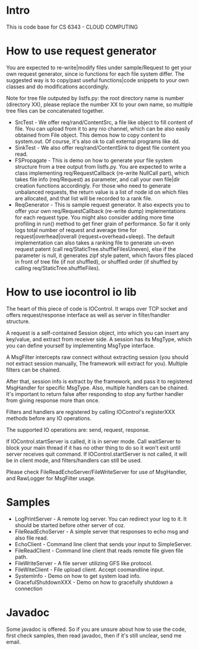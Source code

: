 # Intro
This is code base for CS 6343 - CLOUD COMPUTING

# How to use request generator
You are expected to re-write|modify files under sample/Request to get your own request generator, since io functions for each file system differ. The suggested way is to copy/past useful functions|code snippets to your own classes and do modifications accordingly.

Note for tree file outputed by listfs.py: the root directory name is number (directory XX), please replace the number XX to your own name, so multiple tree files can be concatenated together.

* SrcTest - We offer req/rand/ContentSrc, a file like object to fill content of file. You can upload from it to any nio channel, which can be also easily obtained from File object. This demos how to copy content to system.out. Of course, it's also ok to call external programs like dd.
* SinkTest - We also offer req/rand/ContentSink to digest file content you read.
* FSPropagate - This is demo on how to generate your file system structure from a tree output from listfs.py. You are expected to write a class implementing req/RequestCallback (re-write NullCall part), which takes file info (req/Request) as parameter, and call your own file|dir creation functions accordingly. For those who need to generate unbalanced requests, the return value is a list of node id on which files are allocated, and that list will be recorded to a rank file.
* ReqGenerator - This is sample request generator. It also expects you to offer your own req/RequestCallback (re-write dump) implementations for each request type. You might also consider adding more time profiling in run() method to get finer grain of performance. So far it only logs total number of request and average time for request|overhead|overall (request+overhead+sleep). The default implementation can also takes a ranking file to generate un-even request patent (call req/StaticTree.shuffleFilesUneven), else if the parameter is null, it generates zipf style patent, which favors files placed in front of tree file (if not shuffled), or shuffled order (if shuffled by calling req/StaticTree.shuffleFiles). 

# How to use iocontrol io lib
The heart of this piece of code is IOControl. It wraps over TCP socket and offers request/response interface as well as server in filter/handler structure.

A request is a self-contained Session object, into which you can insert any key/value, and extract from receiver side. A session has its MsgType, which you can define yourself by implementing MsgType interface.

A MsgFilter intercepts raw connect without extracting session (you should not extract session manually, The framework will extract for you). Multiple filters can be chained.

After that, session info is extract by the framework, and pass it to registered MsgHandler for specific MsgType. Also, multiple handlers can be chained. It's important to return false after responding to stop any further handler from giving response more than once.

Filters and handlers are registered by calling IOControl's registerXXX methods before any IO operations.

The supported IO operations are: send, request, response.

If IOControl.startServer is called, it is in server mode. Call waitServer to block your main thread if it has no other thing to do so it won't exit until server receives quit command. If IOControl.startServer is not called, it will be in client mode, and filters/handlers can still be used.

Please check FileReadEchoServer/FileWriteServer for use of MsgHandler, and RawLogger for MsgFilter usage.

# Samples
* LogPrintServer - A remote log server. You can redirect your log to it. It should be started before other server of coz.
* FileReadEchoServer - A simple server that responses to echo msg and also file read.
* EchoClient - Command line client that sends your input to SimpleServer.
* FileReadClient - Command line client that reads remote file given file path.
* FileWriteServer - A file server utilizing GFS like protocol.
* FileWiteClient - File upload client. Accept coomandline input.
* SystemInfo - Demo on how to get system load info.
* GracefulShutdownXXX - Demo on how to gracefully shutdown a connection

# Javadoc
Some javadoc is offered. So if you are unsure about how to use the code, first check samples, then read javadoc, then if it's still unclear, send me email.
